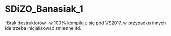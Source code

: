 # SDiZO_Banasiak_1

-Brak destruktorów
-w 100% kompiluje się pod VS2017, w przypadku innych ide trzeba inicjalizować zmienne itd.

